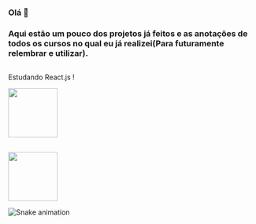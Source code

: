 ### Olá 👋
    
### Aqui estão um pouco dos projetos já feitos e as anotações de todos os cursos no qual eu já realizei(Para futuramente relembrar e utilizar).

##

<div font_size="1.4rem"> 
    Estudando React.js ! <img heigth="15px" width="15px" src="https://cdn.jsdelivr.net/gh/devicons/devicon/icons/react/react-original.svg" />
</div>

<a href="https://www.linkedin.com/in/ericmli/"><img heigth="100px" width="100px" src="https://cdn.jsdelivr.net/gh/devicons/devicon/icons/linkedin/linkedin-original-wordmark.svg" /></a>

##

<img heigth="100px" width="100px" src="[https://media.giphy.com/media/RbDKaczqWovIugyJmW/giphy.gif](https://media.giphy.com/media/bGgsc5mWoryfgKBx1u/giphy.gif)">

![Snake animation](https://github.com/ericmli/ericmli/blob/output/github-contribution-grid-snake.svg)
  

